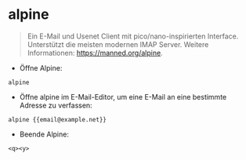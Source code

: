 # alpine

> Ein E-Mail und Usenet Client mit pico/nano-inspirierten Interface.
> Unterstützt die meisten modernen IMAP Server.
> Weitere Informationen: <https://manned.org/alpine>.

- Öffne Alpine:

`alpine`

- Öffne alpine im E-Mail-Editor, um eine E-Mail an eine bestimmte Adresse zu verfassen:

`alpine {{email@example.net}}`

- Beende Alpine:

`<q><y>`
